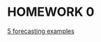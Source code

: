 # HOMEWORK 0

[5 forecasting examples](https://bu-ie-360.github.io/spring21-yunusemretoprak/Homework0/HW0.html)